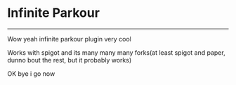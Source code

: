 <h1>Infinite Parkour</h1>

<hr>

<p>Wow yeah infinite parkour plugin very cool</p>
<p>Works with spigot and its many many many forks(at least spigot and paper, dunno bout the rest, but it probably works)</p>

<p>OK bye i go now</p>
